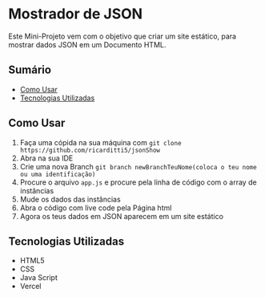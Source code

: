 # Mostrador de JSON

Este Mini-Projeto vem com o objetivo que criar um site estático, para mostrar dados JSON em um Documento HTML.


## Sumário
- [Como Usar](#como-usar)
- [Tecnologias Utilizadas](#tecnologias-utilizadas)


## Como Usar
1. Faça uma cópida na sua máquina com `git clone https://github.com/ricarditti5/jsonShow`
2. Abra na sua IDE
3. Crie uma nova Branch `git branch newBranchTeuNome(coloca o teu nome ou uma identificação)`
4. Procure o arquivo `app.js` e procure pela linha de código com o array de instâncias
5. Mude os dados das instâncias
6. Abra o código com live code pela Página html
7. Agora os teus dados em JSON aparecem em um site estático


## Tecnologias Utilizadas
- HTML5
- CSS
- Java Script
- Vercel

## 
